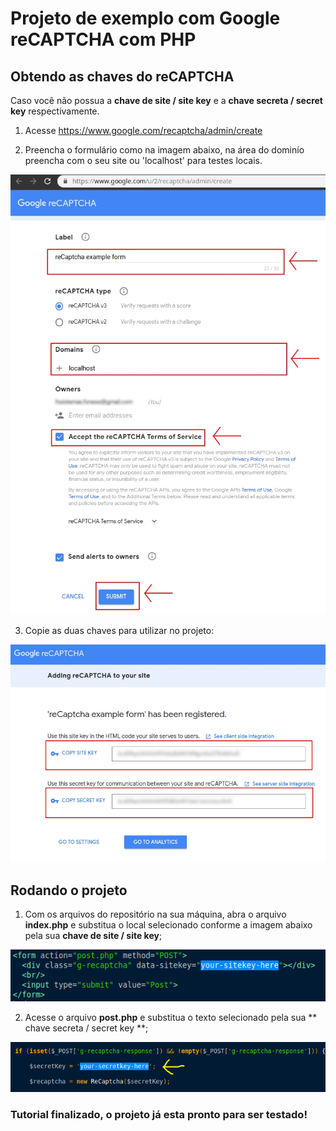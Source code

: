 # Projeto de exemplo com Google reCAPTCHA com PHP

## Obtendo as chaves do reCAPTCHA

Caso você não possua a **chave de site / site key** e a **chave secreta / secret key** respectivamente.

1) Acesse https://www.google.com/recaptcha/admin/create

2) Preencha o formulário como na imagem abaixo, na área do dominío preencha com o seu site ou 'localhost' para testes locais.

![](https://github.com/lucasmence/phpGoogleReCaptchaExample/blob/master/media/reCaptchaCreate.jpg?raw=true)

3) Copie as duas chaves para utilizar no projeto:

![](https://github.com/lucasmence/phpGoogleReCaptchaExample/blob/master/media/reCaptchaKeys.jpg?raw=true)

## Rodando o projeto

1) Com os arquivos do repositório na sua máquina, abra o arquivo **index.php** e substitua o local selecionado conforme a imagem abaixo pela sua **chave de site / site key**;

![](https://github.com/lucasmence/phpGoogleReCaptchaExample/blob/master/media/siteKey.jpg?raw=true)

2) Acesse o arquivo **post.php** e substitua o texto selecionado pela sua ** chave secreta / secret key **;

![](https://github.com/lucasmence/phpGoogleReCaptchaExample/blob/master/media/secretKey.jpg?raw=true)

### Tutorial finalizado, o projeto já esta pronto para ser testado!
